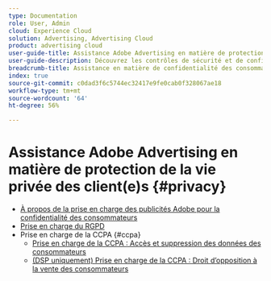 ```yaml
---
type: Documentation
role: User, Admin
cloud: Experience Cloud
solution: Advertising, Advertising Cloud
product: advertising cloud
user-guide-title: Assistance Adobe Advertising en matière de protection de la vie privée des client(e)s
user-guide-description: Découvrez les contrôles de sécurité et de confidentialité qu’Adobe Advertising fournit pour aider les clients annonceurs à se conformer aux lois sur la confidentialité des consommateurs et consommatrices.
breadcrumb-title: Assistance en matière de confidentialité des consommateurs et consommatrices
index: true
source-git-commit: c0dad3f6c5744ec32417e9fe0cab0f328067ae18
workflow-type: tm+mt
source-wordcount: '64'
ht-degree: 56%

---
```



# Assistance Adobe Advertising en matière de protection de la vie privée des client(e)s {#privacy}

+ [À propos de la prise en charge des publicités Adobe pour la confidentialité des consommateurs](/help/privacy/home.md)
+ [Prise en charge du RGPD](/help/privacy/gdpr.md)
+ Prise en charge de la CCPA {#ccpa}
   + [Prise en charge de la CCPA : Accès et suppression des données des consommateurs](/help/privacy/ccpa/ccpa-access-delete.md)
   + [(DSP uniquement) Prise en charge de la CCPA : Droit d’opposition à la vente des consommateurs](/help/privacy/ccpa/ccpa-opt-out-of-sale.md)
